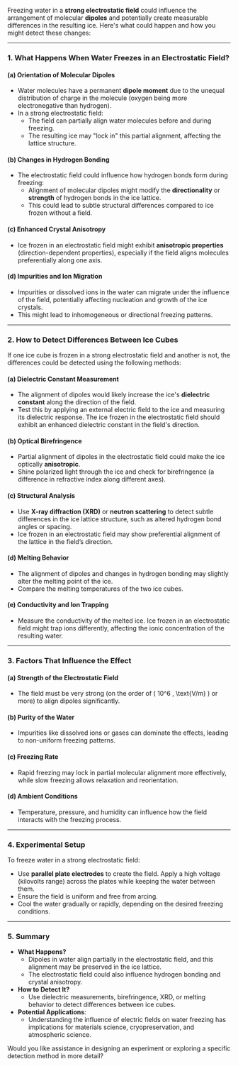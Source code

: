 Freezing water in a **strong electrostatic field** could influence the arrangement of molecular **dipoles** and potentially create measurable differences in the resulting ice. Here's what could happen and how you might detect these changes:

---

### **1. What Happens When Water Freezes in an Electrostatic Field?**

#### **(a) Orientation of Molecular Dipoles**
- Water molecules have a permanent **dipole moment** due to the unequal distribution of charge in the molecule (oxygen being more electronegative than hydrogen).
- In a strong electrostatic field:
  - The field can partially align water molecules before and during freezing.
  - The resulting ice may "lock in" this partial alignment, affecting the lattice structure.

#### **(b) Changes in Hydrogen Bonding**
- The electrostatic field could influence how hydrogen bonds form during freezing:
  - Alignment of molecular dipoles might modify the **directionality** or **strength** of hydrogen bonds in the ice lattice.
  - This could lead to subtle structural differences compared to ice frozen without a field.

#### **(c) Enhanced Crystal Anisotropy**
- Ice frozen in an electrostatic field might exhibit **anisotropic properties** (direction-dependent properties), especially if the field aligns molecules preferentially along one axis.

#### **(d) Impurities and Ion Migration**
- Impurities or dissolved ions in the water can migrate under the influence of the field, potentially affecting nucleation and growth of the ice crystals.
- This might lead to inhomogeneous or directional freezing patterns.

---

### **2. How to Detect Differences Between Ice Cubes**
If one ice cube is frozen in a strong electrostatic field and another is not, the differences could be detected using the following methods:

#### **(a) Dielectric Constant Measurement**
- The alignment of dipoles would likely increase the ice's **dielectric constant** along the direction of the field.
- Test this by applying an external electric field to the ice and measuring its dielectric response. The ice frozen in the electrostatic field should exhibit an enhanced dielectric constant in the field's direction.

#### **(b) Optical Birefringence**
- Partial alignment of dipoles in the electrostatic field could make the ice optically **anisotropic**.
- Shine polarized light through the ice and check for birefringence (a difference in refractive index along different axes).

#### **(c) Structural Analysis**
- Use **X-ray diffraction (XRD)** or **neutron scattering** to detect subtle differences in the ice lattice structure, such as altered hydrogen bond angles or spacing.
- Ice frozen in an electrostatic field may show preferential alignment of the lattice in the field’s direction.

#### **(d) Melting Behavior**
- The alignment of dipoles and changes in hydrogen bonding may slightly alter the melting point of the ice.
- Compare the melting temperatures of the two ice cubes.

#### **(e) Conductivity and Ion Trapping**
- Measure the conductivity of the melted ice. Ice frozen in an electrostatic field might trap ions differently, affecting the ionic concentration of the resulting water.

---

### **3. Factors That Influence the Effect**
#### **(a) Strength of the Electrostatic Field**
- The field must be very strong (on the order of \( 10^6 \, \text{V/m} \) or more) to align dipoles significantly.

#### **(b) Purity of the Water**
- Impurities like dissolved ions or gases can dominate the effects, leading to non-uniform freezing patterns.

#### **(c) Freezing Rate**
- Rapid freezing may lock in partial molecular alignment more effectively, while slow freezing allows relaxation and reorientation.

#### **(d) Ambient Conditions**
- Temperature, pressure, and humidity can influence how the field interacts with the freezing process.

---

### **4. Experimental Setup**
To freeze water in a strong electrostatic field:
- Use **parallel plate electrodes** to create the field. Apply a high voltage (kilovolts range) across the plates while keeping the water between them.
- Ensure the field is uniform and free from arcing.
- Cool the water gradually or rapidly, depending on the desired freezing conditions.

---

### **5. Summary**
- **What Happens?**
  - Dipoles in water align partially in the electrostatic field, and this alignment may be preserved in the ice lattice.
  - The electrostatic field could also influence hydrogen bonding and crystal anisotropy.
- **How to Detect It?**
  - Use dielectric measurements, birefringence, XRD, or melting behavior to detect differences between ice cubes.
- **Potential Applications**:
  - Understanding the influence of electric fields on water freezing has implications for materials science, cryopreservation, and atmospheric science.

Would you like assistance in designing an experiment or exploring a specific detection method in more detail?

